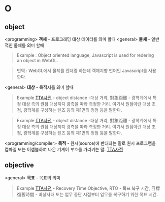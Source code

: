 # O

## <a name="object">object</a>

\<programming\> **객체** - 프로그래밍 대상 데이터를 의미 할때 
\<general\> **물체** - 일반적인 물체를 의미 할때

> Example : Object oriented language, Javascript is used for redering an object in WebGL.

> 번역 : WebGL에서 물체를 렌더링 하는데 객체지향 언어인 Javascript를 사용한다.

\<general\> **대상** - 목적지를 의미 할때 

> Example [TTA사전][TTA사전] - object distance -대상 거리, 對象距離 - 광학계에서 특정 대상 측의 원점 대상까지 광측을 따라 측정한 거리. 여기서 원점이란 대상 초점, 광학계를 구성하는 렌즈 등의 제1면의 정점 등을 말한다.

> Example [TTA사전][TTA사전] - object distance -대상 거리, 對象距離 - 광학계에서 특정 대상 측의 원점 대상까지 광측을 따라 측정한 거리. 여기서 원점이란 대상 초점, 광학계를 구성하는 렌즈 등의 제1면의 정점 등을 말한다.


\<programming/compiler\> **목적** - 원시(source)에 반대되는 말로 원시 프로그램을 컴파일 또는 어셈블하여 나온 기계어 부호를 가리키는 말. [TTA사전][TTA사전]

## <a name="object">objective</a>
\<general\> **목표** - 목표의 의미

> Example [TTA사전][TTA사전] - Recovery Time Objective, RTO - 목표 복구 시간, 目標復舊時間 - 비상사태 또는 업무 중단 시점부터 업무를 복구하기 위한 목표 시간.

[TTA사전]: http://word.tta.or.kr/main.do

[KS사전]: https://standard.go.kr/KSCI/dictionary/getDictionaryList.do

[우리말샘]: https://opendict.korean.go.kr/main
